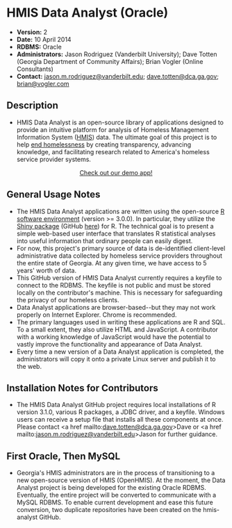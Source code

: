HMIS Data Analyst (Oracle)
==========================
- **Version:**  2
- **Date:**  10 April 2014
- **RDBMS:**  Oracle
- **Administrators:**  Jason Rodriguez (Vanderbilt University); Dave Totten (Georgia Department of Community Affairs); Brian Vogler (Online Consultants)
- **Contact:**  jason.m.rodriguez@vanderbilt.edu; dave.totten@dca.ga.gov; brian@vogler.com

Description
------------
- HMIS Data Analyst is an open-source library of applications designed to provide an intuitive platform for analysis of Homeless Management Information System (<a href=http://en.wikipedia.org/wiki/Homeless_Management_Information_Systems>HMIS</a>) data. The ultimate goal of this project is to help <a href=http://www.endhomelessness.org/>end homelessness</a> by creating transparency, advancing knowledge, and facilitating research related to America's homeless service provider systems.

<div align="center"><a href=http://72.242.201.147:3838/Gender-DEMO/>Check out our demo app!</a></div>

General Usage Notes
--------------------
- The HMIS Data Analyst applications are written using the open-source <a href=http://cran.us.r-project.org/>R software environment</a> (version >= 3.0.0). In particular, they utilize the <a href=http://shiny.rstudio.com/>Shiny package</a> (GitHub <a href=https://github.com/rstudio/shiny>here</a>) for R. The technical goal is to present a simple web-based user interface that translates R statistical analyses into useful information that ordinary people can easily digest.
- For now, this project's primary source of data is de-identified client-level administrative data collected by homeless service providers throughout the entire state of Georgia. At any given time, we have access to 5 years' worth of data.
- This GitHub version of HMIS Data Analyst currently requires a keyfile to connect to the RDBMS. The keyfile is not public and must be stored locally on the contributor's machine. This is necessary for safeguarding the privacy of our homeless clients.
- Data Analyst applications are browser-based--but they may not work properly on Internet Explorer. Chrome is recommended.
- The primary languages used in writing these applications are R and SQL. To a small extent, they also utilize HTML and JavaScript. A contributor with a working knowledge of JavaScript would have the potential to vastly improve the functionality and appearance of Data Analyst.
- Every time a new version of a Data Analyst application is completed, the administrators will copy it onto a private Linux server and publish it to the web. 

Installation Notes for Contributors
-------------------------------------------
- The HMIS Data Analyst GitHub project requires local installations of R version 3.1.0, various R packages, a JDBC driver, and a keyfile. Windows users can receive a setup file that installs all these components at once. Please contact <a href mailto:dave.totten@dca.ga.gov>Dave</a> or <a href mailto:jason.m.rodriguez@vanderbilt.edu>Jason</a> for further guidance.

First Oracle, Then MySQL
-------------------------
- Georgia's HMIS administrators are in the process of transitioning to a new open-source version of HMIS (OpenHMIS). At the moment, the Data Analyst project is being developed for the existing Oracle RDBMS. Eventually, the entire project will be converted to communicate with a MySQL RDBMS. To enable current development and ease this future conversion, two duplicate repositories have been created on the hmis-analyst GitHub.
